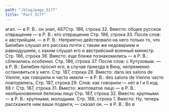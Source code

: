 ```yaml
---
path: "/blog/page_3177"
title: "Part 3177"
---
```


агал. — в Р. В.: он знал,
467Стр. 186, строка 32.
Вместо: общее русское отвращение — в Р. В.: его отвращение
Стр. 186, строка 33.
После слов: к австрийцам. — в Р. В.: Неприятно действовало на него только то, что Билибин слушал его рассказ почти с таким же недоверием и равнодушием, с каким слушал его и австрийский военный министр.
Стр. 186, строка 36.
Вместо: еще ближе познакомились — в Р. В.: сблизились особенно.
Стр. 186, строка 37.
После слов: с Кутузовым. — в Р. В.: Билибин просил его, в случае приезда в Вену, непременно остановиться у него.
Стр. 187, строка 29.
Вместо: dans les salons de Vienne, как говорили и часто имели — в Р. В.: des salons de Vienne часто повторялись,
Стр. 187, строка 29.
Слов: как говорили — нет в I и II изд. 68 г.
Стр. 187, строка 31.
Вместо: желтоватое лицо — в Р. В.: необыкновенной белизны лицо
Стр. 187, строка 32.
Вместо: крупными — в Р. В.: крупными, молодыми.
Стр. 188, строка 1.
Вместо: Ну, теперь расскажите нам ваши подвиги, — сказал он. — в Р. В.: Во в
